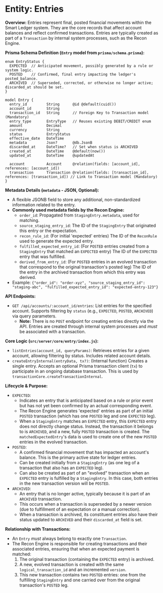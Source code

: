 # Entity: Entries

**Overview:**
Entries represent final, posted financial movements within the Smart Ledger system. They are the core records that affect account balances and reflect confirmed transactions. Entries are typically created as part of a `Transaction` by internal system processes, such as the Recon Engine.

**Prisma Schema Definition (`Entry` model from `prisma/schema.prisma`):**
```prisma
enum EntryStatus {
  EXPECTED  // Anticipated movement, possibly generated by a rule or system logic.
  POSTED    // Confirmed, final entry impacting the ledger's posted_balance.
  ARCHIVED  // Superseded, corrected, or otherwise no longer active; discarded_at should be set.
}

model Entry {
  entry_id         String      @id @default(cuid())
  account_id       String
  transaction_id   String      // Foreign Key to Transaction model (Mandatory)
  entry_type       EntryType   // Reuses existing DEBIT/CREDIT enum
  amount           Decimal
  currency         String
  status           EntryStatus
  effective_date   DateTime
  metadata         Json?       @db.JsonB
  discarded_at     DateTime?   // Set when status is ARCHIVED
  created_at       DateTime    @default(now())
  updated_at       DateTime    @updatedAt

  account          Account     @relation(fields: [account_id], references: [account_id])
  transaction      Transaction @relation(fields: [transaction_id], references: [transaction_id]) // Link to Transaction model (Mandatory)
}
```

**Metadata Details (`metadata` - JSON, Optional):**
- A flexible JSONB field to store any additional, non-standardized information related to the entry.
- **Commonly used metadata fields by the Recon Engine:**
  - `order_id`: Propagated from `StagingEntry.metadata`, used for matching.
  - `source_staging_entry_id`: The ID of the `StagingEntry` that originated this entry or the expectation.
  - `recon_rule_id`: (For initial 'expected' entries) The ID of the `ReconRule` used to generate the expected entry.
  - `fulfilled_expected_entry_id`: (For `POSTED` entries created from a `StagingEntry` that matched an `EXPECTED` entry) The ID of the `EXPECTED` entry that was fulfilled.
  - `derived_from_entry_id`: (For `POSTED` entries in an evolved transaction that correspond to the original transaction's posted leg) The ID of the entry in the archived transaction from which this entry was derived.
- Example: `{"order_id": "order-xyz", "source_staging_entry_id": "staging-abc", "fulfilled_expected_entry_id": "expected-entry-123"}`

**API Endpoints:**
- `GET /api/accounts/:account_id/entries`: List entries for the specified account. Supports filtering by `status` (e.g., `EXPECTED`, `POSTED`, `ARCHIVED`) via query parameters.
  - **Note:** There is no `POST` endpoint for creating entries directly via the API. Entries are created through internal system processes and *must* be associated with a transaction.

**Core Logic (`src/server/core/entry/index.js`):**
- `listEntries(account_id, queryParams)`: Retrieves entries for a given account, allowing filtering by status. Includes related account details.
- `createEntryInternal(entryData, tx?)`: (Internal function) Creates a single entry. Accepts an optional Prisma transaction client (`tx`) to participate in an ongoing database transaction. This is used by `transactionCore.createTransactionInternal`.

**Lifecycle & Purpose:**
- `EXPECTED`:
    - Indicates an entry that is anticipated based on a rule or prior event but has not yet been confirmed by an actual corresponding event.
    - The Recon Engine generates 'expected' entries as part of an initial `POSTED` transaction (which has one `POSTED` leg and one `EXPECTED` leg).
    - When a `StagingEntry` matches an `EXPECTED` entry, this `EXPECTED` entry does not directly change status. Instead, the transaction it belongs to is `ARCHIVED`, and a new, fully `POSTED` transaction is created. The `matchedExpectedEntry`'s data is used to create one of the new `POSTED` entries in the evolved transaction.
- `POSTED`:
    - A confirmed financial movement that has impacted an account's balance. This is the primary active state for ledger entries.
    - Can be created initially from a `StagingEntry` (as one leg of a transaction that also has an `EXPECTED` leg).
    - Can also be created as part of an "evolved" transaction when an `EXPECTED` entry is fulfilled by a `StagingEntry`. In this case, both entries in the new transaction version will be `POSTED`.
- `ARCHIVED`:
    - An entry that is no longer active, typically because it is part of an `ARCHIVED` transaction.
    - This occurs when a transaction is superseded by a newer version (due to fulfillment of an expectation or a manual correction).
    - When a transaction is archived, its constituent entries also have their status updated to `ARCHIVED` and their `discarded_at` field is set.

**Relationship with Transactions:**
- An `Entry` *must* always belong to exactly one `Transaction`.
- The Recon Engine is responsible for creating transactions and their associated entries, ensuring that when an expected payment is matched:
    1. The original transaction (containing the `EXPECTED` entry) is archived.
    2. A new, evolved transaction is created with the same `logical_transaction_id` and an incremented `version`.
    3. This new transaction contains two `POSTED` entries: one from the fulfilling `StagingEntry` and one carried over from the original transaction's `POSTED` leg.
